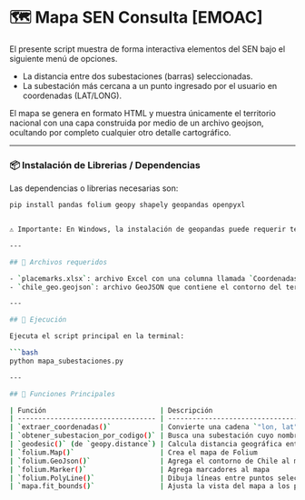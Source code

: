 # 🗺️ Mapa SEN Consulta [EMOAC]

El presente script muestra de forma interactiva elementos del SEN bajo el siguiente menú de opciones.

- La distancia entre dos subestaciones (barras) seleccionadas.
- La subestación más cercana a un punto ingresado por el usuario en coordenadas (LAT/LONG).

El mapa se genera en formato HTML y muestra únicamente el territorio nacional con una capa construida por medio de un archivo geojson, ocultando por completo cualquier otro detalle cartográfico.

---

### 📦 Instalación de Librerias / Dependencias

Las dependencias o librerias necesarias son:

```bash
pip install pandas folium geopy shapely geopandas openpyxl


⚠️ Importante: En Windows, la instalación de geopandas puede requerir tener GDAL o fiona correctamente configurados.

---

## 📁 Archivos requeridos

- `placemarks.xlsx`: archivo Excel con una columna llamada `Coordenadas`, en formato `"longitud, latitud"`, y una columna `Nombre`.
- `chile_geo.geojson`: archivo GeoJSON que contiene el contorno del territorio nacional de Chile (MultiPolygon o Polygon).

---

## 🚀 Ejecución

Ejecuta el script principal en la terminal:

```bash
python mapa_subestaciones.py

--- 

## 🚀 Funciones Principales

| Función                            | Descripción                                                         | Detalles técnicos                                           |
| ---------------------------------- | ------------------------------------------------------------------- | ----------------------------------------------------------- |
| `extraer_coordenadas()`            | Convierte una cadena `"lon, lat"` a coordenadas (latitud, longitud) | Corrige signos para asegurar que los valores estén en Chile |
| `obtener_subestacion_por_codigo()` | Busca una subestación cuyo nombre comience con un código específico | Devuelve la primera coincidencia con el prefijo             |
| `geodesic()` (de `geopy.distance`) | Calcula distancia geográfica entre dos coordenadas                  | Retorna distancia en kilómetros                             |
| `folium.Map()`                     | Crea el mapa de Folium                                              | `tiles=None` para eliminar fondo cartográfico               |
| `folium.GeoJson()`                 | Agrega el contorno de Chile al mapa                                 | Chile se muestra en blanco con borde negro                  |
| `folium.Marker()`                  | Agrega marcadores al mapa                                           | Representa subestaciones, puntos de usuario, etiquetas      |
| `folium.PolyLine()`                | Dibuja líneas entre puntos seleccionados                            | Usa colores para diferenciar conexiones                     |
| `mapa.fit_bounds()`                | Ajusta la vista del mapa a los puntos relevantes                    | Se usa para enfocar el área de interés                      |
